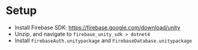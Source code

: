 # Setup

- Install Firebase SDK: https://firebase.google.com/download/unity
- Unzip, and navigate to `firebase_unity_sdk > dotnet4`
- Install `FirebaseAuth.unitypackage` and `FirebaseDatabase.unitypackage`